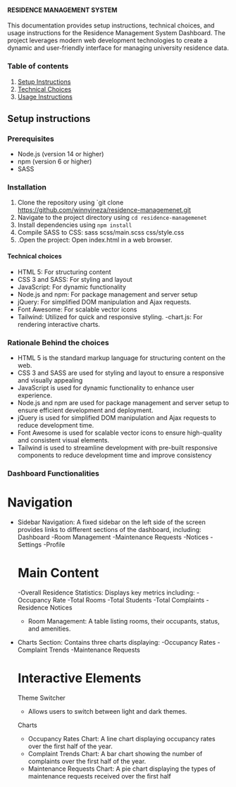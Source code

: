 #### RESIDENCE MANAGEMENT SYSTEM

This documentation provides setup instructions, technical choices, and usage instructions for the Residence Management System Dashboard. The project leverages modern web development technologies to create a dynamic and user-friendly interface for managing university residence data.

### Table of contents

1. [Setup Instructions](#setup-instructions)
2. [Technical Choices](#technical-choices)
3. [Usage Instructions](#usage-instructions)

## Setup instructions

### Prerequisites

- Node.js (version 14 or higher)
- npm (version 6 or higher)
- SASS

### Installation

1. Clone the repository using `git clone https://github.com/winnyineza/residence-managemenet.git
2. Navigate to the project directory using `cd residence-managemenet`
3. Install dependencies using `npm install`
4. Compile SASS to CSS: sass scss/main.scss css/style.css
5. .Open the project: Open index.html in a web browser.

#### Technical choices

- HTML 5: For structuring content
- CSS 3 and SASS: For styling and layout
- JavaScript: For dynamic functionality
- Node.js and npm: For package management and server setup
- jQuery: For simplified DOM manipulation and Ajax requests.
- Font Awesome: For scalable vector icons
- Tailwind: Utilized for quick and responsive styling.
  -chart.js: For rendering interactive charts.

### Rationale Behind the choices

- HTML 5 is the standard markup language for structuring content on the web.
- CSS 3 and SASS are used for styling and layout to ensure a responsive and visually appealing
- JavaScript is used for dynamic functionality to enhance user experience.
- Node.js and npm are used for package management and server setup to ensure efficient development and deployment.
- jQuery is used for simplified DOM manipulation and Ajax requests to reduce development time.
- Font Awesome is used for scalable vector icons to ensure high-quality and consistent visual elements.
- Tailwind is used to streamline development with pre-built responsive components to reduce development time and improve consistency

### Dashboard Functionalities

# Navigation

- Sidebar Navigation: A fixed sidebar on the left side of the screen provides links to different sections of the dashboard, including:
  Dashboard
  -Room Management
  -Maintenance Requests
  -Notices
  -Settings
  -Profile

  # Main Content

  -Overall Residence Statistics: Displays key metrics including:
  -Occupancy Rate
  -Total Rooms
  -Total Students
  -Total Complaints
  -Residence Notices

  - Room Management: A table listing rooms, their occupants, status, and amenities.

- Charts Section: Contains three charts displaying:
  -Occupancy Rates
  -Complaint Trends
  -Maintenance Requests

  # Interactive Elements

  Theme Switcher

  - Allows users to switch between light and dark themes.

  Charts

  - Occupancy Rates Chart: A line chart displaying occupancy rates over the first half of the year.
  - Complaint Trends Chart: A bar chart showing the number of complaints over the first half of the year.
  - Maintenance Requests Chart: A pie chart displaying the types of maintenance requests received over the first half
